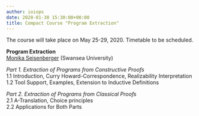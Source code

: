 ```yaml
---
author: ioiops
date: 2020-01-30 15:30:00+00:00
title: Compact Course "Program Extraction"
---
```


The course will take place on May 25-29, 2020. Timetable to be scheduled.

**Program Extraction**\
[Monika Seisenberger](https://www.swansea.ac.uk/staff/science/computer-science/m.seisenberger/) (Swansea University)

_Part 1. Extraction of Programs from Constructive Proofs_\
1.1 Introduction, Curry Howard-Correspondence, Realizability Interpretation\
1.2 Tool Support, Examples, Extension to Inductive Definitions

_Part 2. Extraction of Programs from Classical Proofs_\
2.1 A-Translation, Choice principles\
2.2 Applications for Both Parts
